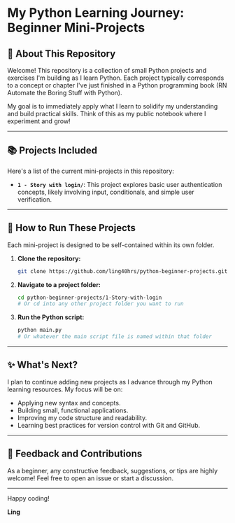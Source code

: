 # My Python Learning Journey: Beginner Mini-Projects

## 🌟 About This Repository

Welcome! This repository is a collection of small Python projects and exercises I'm building as I learn Python. Each project typically corresponds to a concept or chapter I've just finished in a Python programming book (RN Automate the Boring Stuff with Python).

My goal is to immediately apply what I learn to solidify my understanding and build practical skills. Think of this as my public notebook where I experiment and grow!

---

## 📚 Projects Included

Here's a list of the current mini-projects in this repository:

*   **`1 - Story with login/`**: This project explores basic user authentication concepts, likely involving input, conditionals, and simple user verification. 

---

## 🚀 How to Run These Projects

Each mini-project is designed to be self-contained within its own folder.

1.  **Clone the repository:**
    ```bash
    git clone https://github.com/ling40hrs/python-beginner-projects.git
    ```
2.  **Navigate to a project folder:**
    ```bash
    cd python-beginner-projects/1-Story-with-login
    # Or cd into any other project folder you want to run
    ```
3.  **Run the Python script:**
    ```bash
    python main.py
    # Or whatever the main script file is named within that folder
    ```

---

## ✨ What's Next?

I plan to continue adding new projects as I advance through my Python learning resources. My focus will be on:

*   Applying new syntax and concepts.
*   Building small, functional applications.
*   Improving my code structure and readability.
*   Learning best practices for version control with Git and GitHub.

---

## 🙏 Feedback and Contributions

As a beginner, any constructive feedback, suggestions, or tips are highly welcome! Feel free to open an issue or start a discussion.

---

Happy coding!

**Ling**
